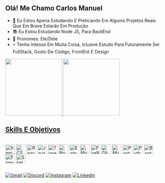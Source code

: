 ## Olá! Me Chamo Carlos Manuel

- 📌 Eu Estou Apena Estudando E Preticando Em Algums Projetos Reais Que Em Brave Estarão Em Produção
- 📚 Eu Estou Estudando Node JS, Para BackEnd
- 🤨 Pronomes: Ele/Dele
- ⚡ Tenho Intesse Em  Muita Coisa, Iclusive Estudo Para Futuramente Ser FullStack, Gosto De Código, FrontEnt E Design

<div>
  <a href="https://github.com/Carlos-iso">
  <img height="180em" src="https://github-readme-stats.vercel.app/api?username=Carlos-iso&show_icons=true&icon_color=fff&border_color=ff&theme=dark">
  <img height="180em" src="https://github-readme-stats.vercel.app/api/top-langs?username=Carlos-iso&layout=compact&border_color=fff&theme=dark">
</div>
  
## Skills E Objetivos
 
<div style="display: inline-block;"><br/>
  <img align="center" alt="html5" height="30em" src="https://cdn.jsdelivr.net/gh/devicons/devicon/icons/html5/html5-original.svg">       
  <img align="center" alt="CSS3" height="30em" src="https://cdn.jsdelivr.net/gh/devicons/devicon/icons/css3/css3-original.svg">
  <img align="center" alt="React" height="30em" src="https://cdn.jsdelivr.net/gh/devicons/devicon/icons/react/react-original.svg">
  <img align="center" alt="JavaScript" height="30em" src="https://cdn.jsdelivr.net/gh/devicons/devicon/icons/javascript/javascript-original.svg">
  <img align="center" alt="TypeScript" height="30em" src="https://cdn.jsdelivr.net/gh/devicons/devicon/icons/typescript/typescript-original.svg">
  <img align="center" alt="Node JS" height="30em" src="https://cdn.jsdelivr.net/gh/devicons/devicon/icons/nodejs/nodejs-plain.svg">
  <img align="center" alt="Express" height="30em" src="https://cdn.jsdelivr.net/gh/devicons/devicon/icons/express/express-original.svg">
  <img align="center" alt="Mongodb" height="30em" src="https://cdn.jsdelivr.net/gh/devicons/devicon/icons/mongodb/mongodb-original.svg">
  <img align="center" alt="FireBase" height="30em" src="https://cdn.jsdelivr.net/gh/devicons/devicon/icons/firebase/firebase-plain.svg">
  <img align="center" alt="Git" height="30em" src="https://cdn.jsdelivr.net/gh/devicons/devicon/icons/git/git-original.svg">
  <img align="center" alt="MySQL" height="30em" src="https://cdn.jsdelivr.net/gh/devicons/devicon/icons/mysql/mysql-original.svg">
  <img align="center" alt="PostgreSQL" height="30em" src="https://cdn.jsdelivr.net/gh/devicons/devicon/icons/postgresql/postgresql-original.svg">
  <img align="center" alt="Python" height="30em" src="https://cdn.jsdelivr.net/gh/devicons/devicon/icons/python/python-original.svg">
  <img align="center" alt="Bootstrap" height="30em" src="https://cdn.jsdelivr.net/gh/devicons/devicon/icons/bootstrap/bootstrap-original.svg">
  <img align="center" alt="Figma" height="30em" src="https://cdn.jsdelivr.net/gh/devicons/devicon/icons/figma/figma-original.svg">
  <img align="center" alt="Sketch" height="30em" src="https://cdn.jsdelivr.net/gh/devicons/devicon/icons/sketch/sketch-original.svg">
</div>
  
  ##
  
<div style="display: inline-block;">
  <a href="mailto:carlosdev2022@gmail.com"><img alt="Gmail" src="https://img.shields.io/badge/Gmail-D14836?style=for-the-badge&logo=gmail&logoColor=white"></a>
  <a href=""><img alt="Discord" src="https://img.shields.io/badge/Discord-7289DA?style=for-the-badge&logo=discord&logoColor=white"></a>
  <a href="https://www.instagram.com/invites/contact/?i=sxjeyl3m437m&utm_content=rfmxlr "><img alt="Instagram" src="https://img.shields.io/badge/Instagram-E4405F?style=for-the-badge&logo=instagram&logoColor=white"></a>
  <a href="https://www.linkedin.com/in/carlosmanueldev"><img alt="Linkedin" src="https://img.shields.io/badge/LinkedIn-0077B5?style=for-the-badge&logo=linkedin&logoColor=white"></a>
</div>

##
  

